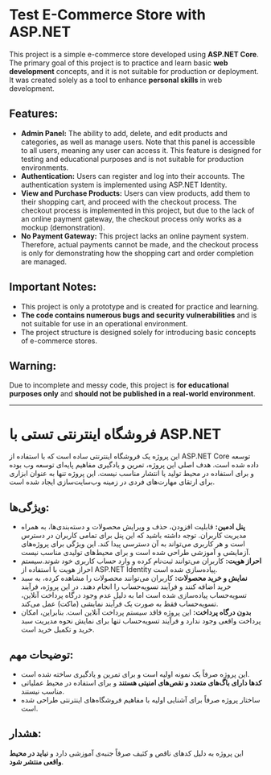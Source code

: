 
# Test E-Commerce Store with ASP.NET

This project is a simple e-commerce store developed using **ASP.NET Core**. The primary goal of this project is to practice and learn basic **web development** concepts, and it is not suitable for production or deployment. It was created solely as a tool to enhance **personal skills** in web development.

## Features:
- **Admin Panel:** The ability to add, delete, and edit products and categories, as well as manage users. Note that this panel is accessible to all users, meaning any user can access it. This feature is designed for testing and educational purposes and is not suitable for production environments.
- **Authentication:** Users can register and log into their accounts. The authentication system is implemented using ASP.NET Identity.
- **View and Purchase Products:** Users can view products, add them to their shopping cart, and proceed with the checkout process. The checkout process is implemented in this project, but due to the lack of an online payment gateway, the checkout process only works as a mockup (demonstration).
- **No Payment Gateway:** This project lacks an online payment system. Therefore, actual payments cannot be made, and the checkout process is only for demonstrating how the shopping cart and order completion are managed.

## Important Notes:
- This project is only a prototype and is created for practice and learning.
- **The code contains numerous bugs and security vulnerabilities** and is not suitable for use in an operational environment.
- The project structure is designed solely for introducing basic concepts of e-commerce stores.

## Warning:
Due to incomplete and messy code, this project is **for educational purposes only** and **should not be published in a real-world environment**.

--- 


# فروشگاه اینترنتی تستی با ASP.NET

این پروژه یک فروشگاه اینترنتی ساده است که با استفاده از ASP.NET Core توسعه داده شده است. هدف اصلی این پروژه، تمرین و یادگیری مفاهیم پایه‌ای توسعه وب بوده و برای استفاده در محیط تولید یا انتشار مناسب نیست. این پروژه تنها به عنوان ابزاری برای ارتقای مهارت‌های فردی در زمینه وب‌سایت‌سازی ایجاد شده است. 

## ویژگی‌ها:
- **پنل ادمین:** قابلیت افزودن، حذف و ویرایش محصولات و دسته‌بندی‌ها، به همراه مدیریت کاربران. توجه داشته باشید که این پنل برای تمامی کاربران در دسترس است و هر کاربری می‌تواند به آن دسترسی پیدا کند. این ویژگی برای پروژه‌های آزمایشی و آموزشی طراحی شده است و برای محیط‌های تولیدی مناسب نیست.
- **احراز هویت:** کاربران می‌توانند ثبت‌نام کرده و وارد حساب کاربری خود شوند.سیستم احراز هویت با استفاده از ASP.NET Identity پیاده‌سازی شده است.
- **نمایش و خرید محصولات:** کاربران می‌توانند محصولات را مشاهده کرده، به سبد خرید اضافه کنند و فرآیند تسویه‌حساب را انجام دهند. در این پروژه، فرآیند تسویه‌حساب پیاده‌سازی شده است اما به دلیل عدم وجود درگاه پرداخت آنلاین، تسویه‌حساب فقط به صورت یک فرآیند نمایشی (ماکت) عمل می‌کند.
- **بدون درگاه پرداخت:** این پروژه فاقد سیستم پرداخت آنلاین است.  بنابراین، امکان پرداخت واقعی وجود ندارد و فرآیند تسویه‌حساب تنها برای نمایش نحوه مدیریت سبد خرید و تکمیل خرید است.


## توضیحات مهم:
- این پروژه صرفاً یک نمونه اولیه است و برای تمرین و یادگیری ساخته شده است.
- **کدها دارای باگ‌های متعدد و نقص‌های امنیتی هستند** و برای استفاده در محیط عملیاتی مناسب نیستند.
- ساختار پروژه صرفاً برای آشنایی اولیه با مفاهیم فروشگاه‌های اینترنتی طراحی شده است.

## هشدار:
این پروژه به دلیل کدهای ناقص و کثیف صرفاً جنبه‌ی آموزشی دارد و **نباید در محیط واقعی منتشر شود**.
